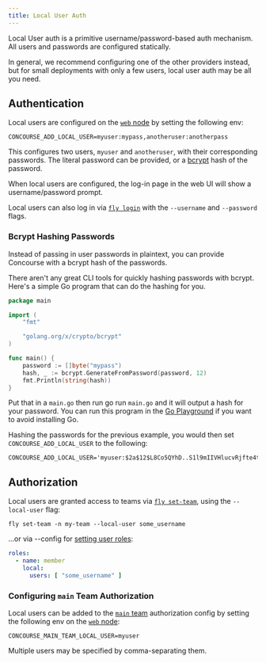 ```yaml
---
title: Local User Auth
---
```


Local User auth is a primitive username/password-based auth mechanism. All users and passwords are configured
statically.

In general, we recommend configuring one of the other providers instead, but for small deployments with only a few
users, local user auth may be all you need.

## Authentication

Local users are configured on the [`web` node](../../install/running-web.md) by setting the following env:

```shell
CONCOURSE_ADD_LOCAL_USER=myuser:mypass,anotheruser:anotherpass
```

This configures two users, `myuser` and `anotheruser`, with their corresponding passwords. The literal password can be
provided, or a [bcrypt](https://en.wikipedia.org/wiki/Bcrypt) hash of the password.

When local users are configured, the log-in page in the web UI will show a username/password prompt.

Local users can also log in via [`fly login`](https://concourse-ci.org/fly.html#fly-login) with the `--username` and
`--password` flags.

### Bcrypt Hashing Passwords

Instead of passing in user passwords in plaintext, you can provide Concourse with a bcrypt hash of the passwords.

There aren't any great CLI tools for quickly hashing passwords with bcrypt. Here's a simple Go program that can do the
hashing for you.

```go
package main

import (
    "fmt"

    "golang.org/x/crypto/bcrypt"
)

func main() {
    password := []byte("mypass")
    hash, _ := bcrypt.GenerateFromPassword(password, 12)
    fmt.Println(string(hash))
}
```

Put that in a `main.go` then run go run `main.go` and it will output a hash for your password. You can run this program
in the [Go Playground](https://go.dev/play/p/Ucv-ADJ9M0J) if you want to avoid installing Go.

Hashing the passwords for the previous example, you would then set `CONCOURSE_ADD_LOCAL_USER` to the following:

```shell
CONCOURSE_ADD_LOCAL_USER='myuser:$2a$12$L8Co5QYhD..S1l9mIIVHlucvRjfte4tuymMCk9quln0H/eol16d5W,anotheruser:$2a$12$VWSSfrsTIisf96q7UVsvyOBbrcP88kh5CLtuXYSXGwnSnM3ClKxXu'
```

## Authorization

Local users are granted access to teams via [`fly set-team`](https://concourse-ci.org/managing-teams.html#fly-set-team),
using the `--local-user` flag:

```shell
fly set-team -n my-team --local-user some_username
```

...or via --config for [setting user roles](https://concourse-ci.org/managing-teams.html#setting-roles):

```yaml
roles:
  - name: member
    local:
      users: [ "some_username" ]
```

### Configuring `main` Team Authorization

Local users can be added to the [`main` team](../main-team.md) authorization config by setting the following env on
the [`web` node](../../install/running-web.md):

```shell
CONCOURSE_MAIN_TEAM_LOCAL_USER=myuser
```

Multiple users may be specified by comma-separating them.